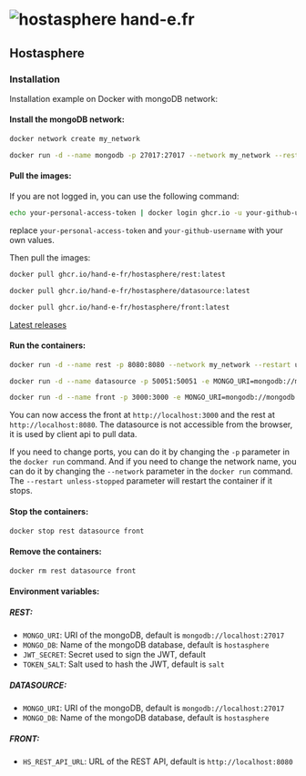 # ![hostasphere](https://avatars.githubusercontent.com/u/164780978?s=30 "logo") hand-e.fr

## Hostasphere

### Installation

Installation example on Docker with mongoDB network:

#### Install the mongoDB network:
```bash
docker network create my_network
```
```bash
docker run -d --name mongodb -p 27017:27017 --network my_network --restart unless-stopped -v mongodb_data:/data/db mongo
```

#### Pull the images:
If you are not logged in, you can use the following command:
```bash
echo your-personal-access-token | docker login ghcr.io -u your-github-username --password-stdin
```
replace `your-personal-access-token` and `your-github-username` with your own values.

Then pull the images:
```bash
docker pull ghcr.io/hand-e-fr/hostasphere/rest:latest
```
```bash
docker pull ghcr.io/hand-e-fr/hostasphere/datasource:latest
```
```bash
docker pull ghcr.io/hand-e-fr/hostasphere/front:latest
```
[Latest releases](https://github.com/orgs/hand-e-fr/packages?repo_name=hostasphere)

#### Run the containers:
```bash
docker run -d --name rest -p 8080:8080 --network my_network --restart unless-stopped ghcr.io/hand-e-fr/hostasphere/rest:latest
```
```bash
docker run -d --name datasource -p 50051:50051 -e MONGO_URI=mongodb://mongodb:27017 --network my_network --restart unless-stopped ghcr.io/hand-e-fr/hostasphere/datasource:latest
```
```bash
docker run -d --name front -p 3000:3000 -e MONGO_URI=mongodb://mongodb:27017 --network my_network --restart unless-stopped ghcr.io/hand-e-fr/hostasphere/front:latest
```
You can now access the front at `http://localhost:3000` and the rest at `http://localhost:8080`.
The datasource is not accessible from the browser, it is used by client api to pull data.

If you need to change ports, you can do it by changing the `-p` parameter in the `docker run` command.
And if you need to change the network name, you can do it by changing the `--network` parameter in the `docker run` command.
The `--restart unless-stopped` parameter will restart the container if it stops.

#### Stop the containers:
```bash
docker stop rest datasource front
```

#### Remove the containers:
```bash
docker rm rest datasource front
```

#### Environment variables:
##### REST:
- `MONGO_URI`: URI of the mongoDB, default is `mongodb://localhost:27017`
- `MONGO_DB`: Name of the mongoDB database, default is `hostasphere`
- `JWT_SECRET`: Secret used to sign the JWT, default
- `TOKEN_SALT`: Salt used to hash the JWT, default is `salt`
##### DATASOURCE:
- `MONGO_URI`: URI of the mongoDB, default is `mongodb://localhost:27017`
- `MONGO_DB`: Name of the mongoDB database, default is `hostasphere`
##### FRONT:
- `HS_REST_API_URL`: URL of the REST API, default is `http://localhost:8080`